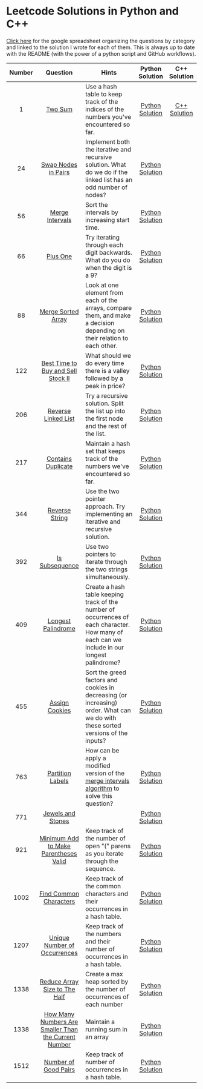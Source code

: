 # Leetcode Solutions in Python and C++
[Click here](https://docs.google.com/spreadsheets/d/1EmRVQ2KEknTREwNd4-2qbSzScHMvgzDT0yGGT5u-yA8/edit?usp=sharing) for the google spreadsheet
organizing the questions by category and linked to the solution I wrote for each of them. This is always up to date with the README (with the power of a python script and GitHub workflows).

| Number | Question | Hints | Python Solution | C++ Solution |
|:------:|:--------:|-------|:---------------:|:------------:|
| 1 |[Two Sum](https://leetcode.com/problems/two-sum/) | Use a hash table to keep track of the indices of the numbers you've encountered so far. | [Python Solution](https://github.com/codethecoffee/leetcode-solutions/blob/master/python_solutions/0001_two_sum.py)  | [C++ Solution](https://github.com/codethecoffee/leetcode-solutions/blob/master/c%2B%2B_solutions/0001_two_sum.cpp) |
| 24 | [Swap Nodes in Pairs](https://leetcode.com/problems/swap-nodes-in-pairs/) | Implement both the iterative and recursive solution. What do we do if the linked list has an odd number of nodes? | [Python Solution](https://github.com/codethecoffee/leetcode-solutions/blob/master/python_solutions/0024_swap_nodes_in_pairs.py) | |
| 56 |[Merge Intervals](https://leetcode.com/problems/merge-intervals/)| Sort the intervals by increasing start time. |[Python Solution](https://github.com/codethecoffee/leetcode-solutions/blob/master/python_solutions/0056_merge_intervals.py) | |
| 66 | [Plus One](https://leetcode.com/problems/plus-one/) |  Try iterating through each digit backwards. What do you do when the digit is a 9? | [Python Solution](https://github.com/codethecoffee/leetcode-solutions/blob/master/python_solutions/0066_plus_one.py)| |
| 88 | [Merge Sorted Array](https://leetcode.com/problems/merge-sorted-array/) | Look at one element from each of the arrays, compare them, and make a decision depending on their relation to each other. | [Python Solution](https://github.com/codethecoffee/leetcode-solutions/blob/master/python_solutions/0088_merge_sorted_arrays.py)| |
| 122 | [Best Time to Buy and Sell Stock II](https://leetcode.com/problems/best-time-to-buy-and-sell-stock-ii/solution/) | What should we do every time there is a valley followed by a peak in price? | [Python Solution](https://github.com/codethecoffee/leetcode-solutions/blob/master/python_solutions/0122_best_time_to_buy_and_sell_stock_II.py) | |
| 206 | [Reverse Linked List](https://leetcode.com/problems/reverse-linked-list/) | Try a recursive solution. Split the list up into the first node and the rest of the list. | [Python Solution](https://github.com/codethecoffee/leetcode-solutions/blob/master/python_solutions/0206_reverse_linked_list.py) | |
| 217 | [Contains Duplicate](https://leetcode.com/problems/contains-duplicate/) | Maintain a hash set that keeps track of the numbers we've encountered so far. | [Python Solution](https://github.com/codethecoffee/leetcode-solutions/blob/master/python_solutions/0217_contains_duplicate.py) | |
| 344 | [Reverse String](https://leetcode.com/problems/reverse-string) | Use the two pointer approach. Try implementing an iterative and recursive solution. | [Python Solution](https://github.com/codethecoffee/leetcode-solutions/blob/master/python_solutions/0344_reverse_string.py)| |
| 392 | [Is Subsequence](https://leetcode.com/problems/is-subsequence/) | Use two pointers to iterate through the two strings simultaneously. | [Python Solution](https://github.com/codethecoffee/leetcode-solutions/blob/master/python_solutions/0392_is_subsequence.py)| |
| 409 | [Longest Palindrome](https://leetcode.com/problems/longest-palindrome/) | Create a hash table keeping track of the number of occurrences of each character. How many of each can we include in our longest palindrome? | [Python Solution](https://github.com/codethecoffee/leetcode-solutions/blob/master/python_solutions/0409_longest_palindrome.py)| |
| 455 | [Assign Cookies](https://leetcode.com/problems/assign-cookies/) | Sort the greed factors and cookies in decreasing (or increasing) order. What can we do with these sorted versions of the inputs? | [Python Solution](https://github.com/codethecoffee/leetcode-solutions/blob/master/python_solutions/0455_assign_cookies.py)| |
| 763 | [Partition Labels](https://leetcode.com/problems/partition-labels/) | How can be apply a modified version of the [merge intervals algorithm](https://leetcode.com/problems/merge-intervals/) to solve this question? | [Python Solution](https://github.com/codethecoffee/leetcode-solutions/blob/master/python_solutions/0763_partition_labels.py)| |
| 771 | [Jewels and Stones](https://leetcode.com/problems/jewels-and-stones/) | | [Python Solution](https://github.com/codethecoffee/leetcode-solutions/blob/master/python_solutions/0771_jewels_and_stones.py)| |
| 921 | [Minimum Add to Make Parentheses Valid](https://leetcode.com/problems/minimum-add-to-make-parentheses-valid/) | Keep track of the number of open "(" parens as you iterate through the sequence. | [Python Solution](https://github.com/codethecoffee/leetcode-solutions/blob/master/python_solutions/0921_minimum_add_to_make_parentheses_valid.py)| |
| 1002 | [Find Common Characters](https://leetcode.com/problems/find-common-characters/) | Keep track of the common characters and their occurrences in a hash table. | [Python Solution](https://github.com/codethecoffee/leetcode-solutions/blob/master/python_solutions/1002_find_common_characters.py)| |
| 1207 | [Unique Number of Occurrences](https://leetcode.com/problems/unique-number-of-occurrences/) | Keep track of the numbers and their number of occurrences in a hash table. | [Python Solution](https://github.com/codethecoffee/leetcode-solutions/blob/master/python_solutions/1207_unique_number_of_occurences.py)| |
| 1338 | [Reduce Array Size to The Half](https://leetcode.com/problems/reduce-array-size-to-the-half/) | Create a max heap sorted by the number of occurrences of each number | [Python Solution](https://github.com/codethecoffee/leetcode-solutions/blob/master/python_solutions/1338_reduce_array_size_to_half.py)| |
| 1338 | [How Many Numbers Are Smaller Than the Current Number](https://leetcode.com/problems/how-many-numbers-are-smaller-than-the-current-number/) | Maintain a running sum in an array | [Python Solution](https://github.com/codethecoffee/leetcode-solutions/blob/master/python_solutions/1365_how_many_numbers_are_smaller_than_current_number.py)| |
| 1512 | [Number of Good Pairs](https://leetcode.com/problems/number-of-good-pairs/) | Keep track of number of occurrences in a hash table. | [Python Solution](https://github.com/codethecoffee/leetcode-solutions/blob/master/python_solutions/1512_number_of_good_pairs.py)| |